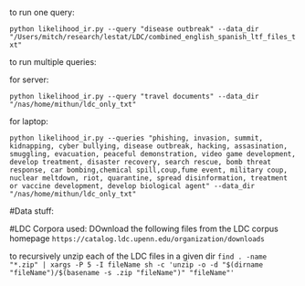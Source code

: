 to run one query:


`python likelihood_ir.py --query "disease outbreak" --data_dir "/Users/mitch/research/lestat/LDC/combined_english_spanish_ltf_files_txt"`

to run multiple queries:



for server:

`python likelihood_ir.py --query "travel documents" --data_dir "/nas/home/mithun/ldc_only_txt"`

for laptop:

`python likelihood_ir.py --queries "phishing, invasion, summit, kidnapping, cyber bullying, disease outbreak, hacking, assasination, smuggling, evacuation, peaceful demonstration, video game development, develop treatment, disaster recovery, search rescue, bomb threat response, car bombing,chemical spill,coup,fume event, military coup, nuclear meltdown, riot, quarantine, spread disinformation, treatment or vaccine development, develop biological agent" --data_dir "/nas/home/mithun/ldc_only_txt"`


#Data  stuff:

#LDC Corpora used:
DOwnload the following files from the LDC corpus homepage
`https://catalog.ldc.upenn.edu/organization/downloads`

to recursively unzip each of the LDC files in a given dir 
`find . -name "*.zip" | xargs -P 5 -I fileName sh -c 'unzip -o -d "$(dirname "fileName")/$(basename -s .zip "fileName")" "fileName"'`